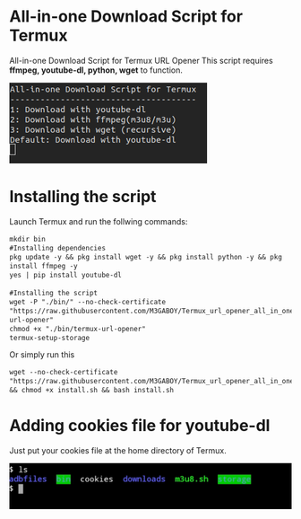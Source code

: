 # All-in-one Download Script for Termux
All-in-one Download Script for Termux URL Opener
This script requires **ffmpeg, youtube-dl, python, wget** to function.

![screenshot.png](/screenshot.png)
# Installing the script
Launch Termux and run the follwing commands:
```
mkdir bin
#Installing dependencies
pkg update -y && pkg install wget -y && pkg install python -y && pkg install ffmpeg -y
yes | pip install youtube-dl

#Installing the script
wget -P "./bin/" --no-check-certificate "https://raw.githubusercontent.com/M3GABOY/Termux_url_opener_all_in_one_downloader/master/termux-url-opener" 
chmod +x "./bin/termux-url-opener"
termux-setup-storage
```
Or simply run this
```
wget --no-check-certificate "https://raw.githubusercontent.com/M3GABOY/Termux_url_opener_all_in_one_downloader/master/install.sh" && chmod +x install.sh && bash install.sh
```
# Adding cookies file for youtube-dl
Just put your cookies file at the home directory of Termux.

![cookies_screenshot.jpg](/cookies_screenshot.jpg)
